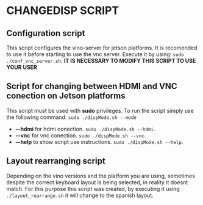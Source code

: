 # CHANGEDISP SCRIPT
## Configuration script
This script configures the vino-server for jetson platforms. It is recomended to use it before starting to use the vnc server.
Execute it by using: `sudo ./conf_vnc_server.sh`.
**IT IS NECESSARY TO MODIFY THIS SCRIPT TO USE YOUR USER**

## Script for changing between HDMI and VNC conection on Jetson platforms
This script must be used with **sudo** privileges.
To run the script simply use the following command:
`sudo ./dispMode.sh --mode`
- **--hdmi** for hdmi conection. `sudo ./dispMode.sh --hdmi`.
- **--vnc** for vnc conection. `sudo ./dispMode.sh --vnc`.
- **--help** to show script use instructions. `sudo ./dispMode.sh --help`.

## Layout rearranging script
Depending on the vino versions and the platform you are using, sometimes despite the correct keyboard layout is being selected, in reality it doesnt match.
For this purpose this script was created, by executing it using `./layout_rearrange.sh` it will change to the spanish layout.
